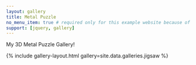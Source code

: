 ```yaml
---
layout: gallery
title: Metal Puzzle
no_menu_item: true # required only for this example website because of menu construction
support: [jquery, gallery]
---
```


My 3D Metal Puzzle Gallery!

{% include gallery-layout.html gallery=site.data.galleries.jigsaw %}
